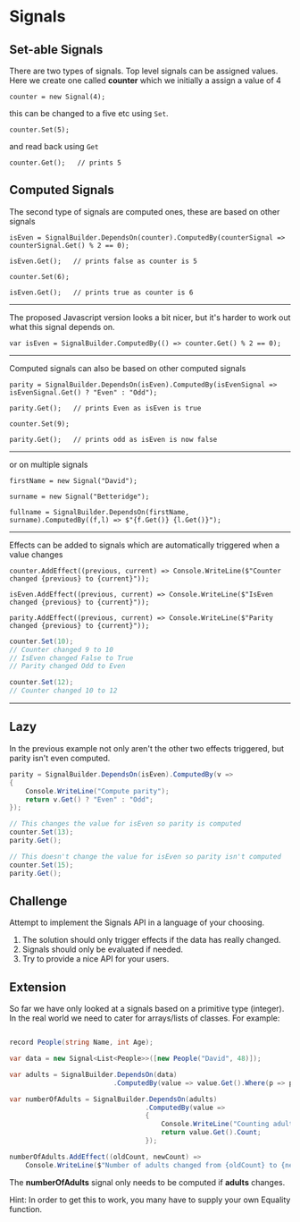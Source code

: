 # Signals

## Set-able Signals
There are two types of signals.  Top level signals can be assigned values.  Here we create one
called **counter** which we initially a assign a value of 4

`counter = new Signal(4);`

this can be changed to a five etc using `Set`.

`counter.Set(5);`

and read back using `Get`

`counter.Get();   // prints 5`


## Computed Signals

The second type of signals are computed ones,  these are based on other signals

`isEven = SignalBuilder.DependsOn(counter).ComputedBy(counterSignal => counterSignal.Get() % 2 == 0);`

`isEven.Get();   // prints false as counter is 5`

`counter.Set(6);`

`isEven.Get();   // prints true as counter is 6`

---


The proposed Javascript version looks a bit nicer,  but it's harder to work out what this signal depends on.

`var isEven = SignalBuilder.ComputedBy(() => counter.Get() % 2 == 0);`


---

Computed signals can also be based on other computed signals

`parity = SignalBuilder.DependsOn(isEven).ComputedBy(isEvenSignal => isEvenSignal.Get() ? "Even" : "Odd");`

`parity.Get();   // prints Even as isEven is true`

`counter.Set(9);`

`parity.Get();   // prints odd as isEven is now false`

---
or on multiple signals

`firstName = new Signal("David");`

`surname = new Signal("Betteridge");`

`fullname = SignalBuilder.DependsOn(firstName, surname).ComputedBy((f,l) => $"{f.Get()} {l.Get()}");`

---

Effects can be added to signals which are automatically triggered when a value changes

`counter.AddEffect((previous, current) => Console.WriteLine($"Counter changed {previous} to {current}"));`

`isEven.AddEffect((previous, current) => Console.WriteLine($"IsEven changed {previous} to {current}"));`

`parity.AddEffect((previous, current) => Console.WriteLine($"Parity changed {previous} to {current}"));`

``` csharp
counter.Set(10);
// Counter changed 9 to 10
// IsEven changed False to True
// Parity changed Odd to Even
```

``` csharp
counter.Set(12);
// Counter changed 10 to 12
```

---

## Lazy 

In the previous example not only aren't the other two effects triggered, but parity isn't even computed.

``` csharp
parity = SignalBuilder.DependsOn(isEven).ComputedBy(v =>
{
    Console.WriteLine("Compute parity");
    return v.Get() ? "Even" : "Odd";
});

// This changes the value for isEven so parity is computed
counter.Set(13);
parity.Get();

// This doesn't change the value for isEven so parity isn't computed
counter.Set(15);
parity.Get();
```

## Challenge

Attempt to implement the Signals API in a language of your choosing.
1. The solution should only trigger effects if the data has really changed.
2. Signals should only be evaluated if needed.
3. Try to provide a nice API for your users.


## Extension

So far we have only looked at a signals based on a primitive type (integer).  In the real world we need to
cater for arrays/lists of classes.  For example:

``` csharp

record People(string Name, int Age);

var data = new Signal<List<People>>([new People("David", 48)]); 

var adults = SignalBuilder.DependsOn(data)
                          .ComputedBy(value => value.Get().Where(p => p.Age > 18).ToList());

var numberOfAdults = SignalBuilder.DependsOn(adults)
                                  .ComputedBy(value =>
                                  {
                                      Console.WriteLine("Counting adults");
                                      return value.Get().Count;
                                  });

numberOfAdults.AddEffect((oldCount, newCount) => 
    Console.WriteLine($"Number of adults changed from {oldCount} to {newCount}"));

```

The **numberOfAdults** signal only needs to be computed if **adults** changes.

Hint: In order to get this to work,  you many have to supply your own Equality function.